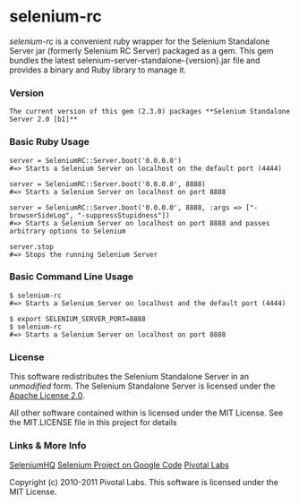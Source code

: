 # selenium-rc #

_selenium-rc_ is a convenient ruby wrapper for the Selenium Standalone Server jar (formerly Selenium RC Server) packaged as a gem. This gem bundles the latest selenium-server-standalone-{version}.jar file and provides a binary and Ruby library to manage it.

### Version ###

    The current version of this gem (2.3.0) packages **Selenium Standalone Server 2.0 [b1]**

### Basic Ruby Usage ###

    server = SeleniumRC::Server.boot('0.0.0.0')
    #=> Starts a Selenium Server on localhost on the default port (4444)

    server = SeleniumRC::Server.boot('0.0.0.0', 8888)
    #=> Starts a Selenium Server on localhost on port 8888

    server = SeleniumRC::Server.boot('0.0.0.0', 8888, :args => ["-browserSideLog", "-suppressStupidness"])
    #=> Starts a Selenium Server on localhost on port 8888 and passes arbitrary options to Selenium

    server.stop
    #=> Stops the running Selenium Server

### Basic Command Line Usage ###

    $ selenium-rc
    #=> Starts a Selenium Server on localhost and the default port (4444)

    $ export SELENIUM_SERVER_PORT=8888
    $ selenium-rc
    #=> Starts a Selenium Server on localhost on port 8888

### License ###
This software redistributes the Selenium Standalone Server in an *unmodified* form. The Selenium Standalone Server is licensed under the [Apache License 2.0](http://www.apache.org/licenses/LICENSE-2.0).

All other software contained within is licensed under the MIT License. See the MIT.LICENSE file in this project for details

### Links & More Info ###
[SeleniumHQ](http://seleniumhq.org/)
[Selenium Project on Google Code](http://code.google.com/p/selenium/)
[Pivotal Labs](http://pivotallabs.com)

Copyright (c) 2010-2011 Pivotal Labs. This software is licensed under the MIT License.

